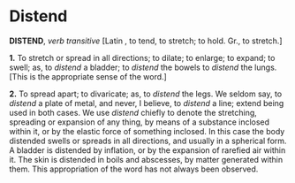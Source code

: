 # Distend

**DISTEND**, _verb transitive_ \[Latin , to tend, to stretch; to hold. Gr., to stretch.\]

**1.** To stretch or spread in all directions; to dilate; to enlarge; to expand; to swell; as, to _distend_ a bladder; to _distend_ the bowels to _distend_ the lungs. \[This is the appropriate sense of the word.\]

**2.** To spread apart; to divaricate; as, to _distend_ the legs. We seldom say, to _distend_ a plate of metal, and never, I believe, to _distend_ a line; extend being used in both cases. We use _distend_ chiefly to denote the stretching, spreading or expansion of any thing, by means of a substance inclosed within it, or by the elastic force of something inclosed. In this case the body distended swells or spreads in all directions, and usually in a spherical form. A bladder is distended by inflation, or by the expansion of rarefied air within it. The skin is distended in boils and abscesses, by matter generated within them. This appropriation of the word has not always been observed.